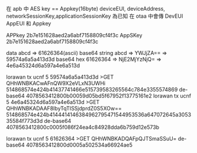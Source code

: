 在 apb 中 AES key == Appkey(16byte)  deviceEUI, deviceAddress, networkSessionKey,applicationSessionKey 為已知
在 otaa 中會傳 DevEUI AppEUI 和 Appkey


APPkey   2b7e151628aed2a6abf7158809cf4f3c
AppSKey  2b7e151628aed2a6abf7158809cf4f3c

data abcd => 61626364(ascii)
base64 string abcd => YWJjZA==  => 59574a6a5a413d3d
base64 hex    61626364 => NjE2MjYzNjQ= => 4e6a45324d6a597a4e6a513d

lorawan tx ucnf  5 59574a6a5a413d3d  >GET QHhWNBKACwAFnQW9X2eVLxN3UWHi   514868574e424b41437741466e515739583265564c784e3355574869
de-base64 4078563412800b00059d05bd5f67952f13775161e2
lorawan tx ucnf  5 4e6a45324d6a597a4e6a513d >GET QHhWNBKADAAF8IbyTqTISSjdprdZ0S5XOw== 
514868574e424b4144414146384962795471544953536a647072645a305335584f773d3d
de-base64 4078563412800c0005f086f24ea4c84928dda6b759d12e573b

lorawan tx ucnf  5 61626364 >GET QHhWNBKADQAFpQJTSmaSSuU=
de-base64 4078563412800d0005a502534a66924ae5


